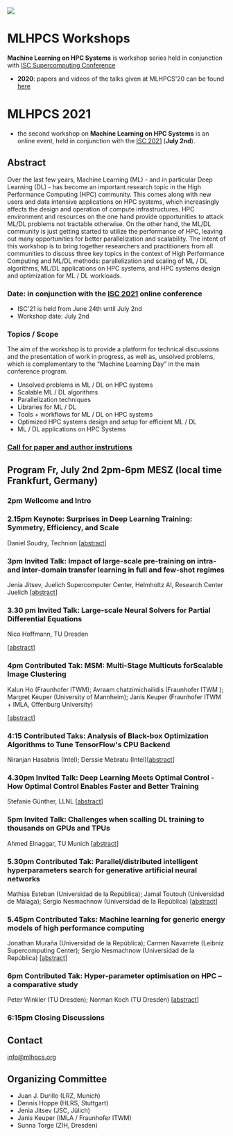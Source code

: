 <img src="MLHPCS.png">

# MLHPCS Workshops
**Machine Learning on HPC Systems** is workshop series held in conjunction with  [ISC Supercomputing Conference](https://www.isc-hpc.com/)

* **2020**: papers and videos of the talks given at MLHPCS'20 can be found [here](2020/README.md)


# MLHPCS 2021
* the second workshop on **Machine Learning on HPC Systems** is an online event, held in conjunction with the [ISC 2021](https://www.isc-hpc.com/) (**July 2nd**).


## Abstract
Over the last few years, Machine Learning (ML) - and in particular Deep Learning (DL) - has become an important research topic in the High Performance Computing (HPC) community. This comes along with new users and data intensive applications on HPC systems, which increasingly affects the design and operation of compute infrastructures. HPC environment and resources on the one hand provide opportunities to attack ML/DL problems not tractable otherwise. On the other hand, the ML/DL community is just getting started to utilize the performance of HPC, leaving out many opportunities for better parallelization and scalability. The intent of this workshop is to bring together researchers and practitioners from all communities to discuss three key topics in the context of High Performance Computing and ML/DL methods: parallelization and scaling of ML / DL algorithms, ML/DL applications on HPC systems, and HPC systems design and optimization for ML / DL workloads.

### Date: in conjunction with the [ISC 2021](https://www.isc-hpc.com/) online conference 
* ISC'21 is held from June 24th until July 2nd
* Workshop date: July 2nd 

### Topics / Scope
The aim of the workshop is to provide a platform for technical discussions and the presentation of work in progress, as well as, unsolved problems, which is complementary to the “Machine Learning Day” in the main conference program.

* Unsolved problems in ML / DL on HPC systems
* Scalable ML / DL algorithms
* Parallelization techniques 
* Libraries for ML / DL
* Tools + workflows for ML / DL on HPC systems
* Optimized HPC systems design and setup for efficient ML / DL 
* ML / DL applications on HPC Systems 

### [Call for paper and author instrutions](2021/cfp.md)

## Program Fr, July 2nd 2pm-6pm MESZ (local time Frankfurt, Germany) 

### 2pm Wellcome and Intro

### 2.15pm Keynote: Surprises in Deep Learning Training: Symmetry, Efficiency, and Scale
Daniel Soudry,  Technion [[abstract](2021/keynote.md)]


### 3pm Invited Talk: Impact of large-scale pre-training on intra- and inter-domain transfer learning in full and few-shot regimes
Jenia Jitsev, Juelich Supercomputer Center, Helmholtz AI, Research Center Juelich [[abstract](2021/invited_1.md)]


### 3.30 pm Invited Talk: Large-scale Neural Solvers for Partial Differential Equations
Nico Hoffmann, TU Dresden

[[abstract](2021/invited_2.md)]


### 4pm Contributed Tak: MSM: Multi-Stage Multicuts forScalable Image Clustering
Kalun Ho (Fraunhofer ITWM); Avraam chatzimichailidis (Fraunhofer ITWM ); Margret Keuper (University of Mannheim); Janis Keuper (Fraunhofer ITWM + IMLA, Offenburg University)

[[abstract](2021/contributed_1.md)]

### 4:15 Contributed Taks: Analysis of Black-box Optimization Algorithms to Tune TensorFlow's CPU Backend
Niranjan Hasabnis (Intel); Derssie Mebratu (Intel)[[abstract](2021/contributed_2.md)]


### 4.30pm  Invited Talk: Deep Learning Meets Optimal Control - How Optimal Control Enables Faster and Better Training
Stefanie Günther, LLNL [[abstract](2021/invited_3.md)]


### 5pm Invited Talk: Challenges when scalling DL training to thousands on GPUs and TPUs
Ahmed Elnaggar, TU Munich [[abstract](2021/invited_4.md)]


### 5.30pm Contributed Tak: Parallel/distributed intelligent hyperparameters search for generative artificial neural networks
Mathias Esteban (Universidad de la República); Jamal Toutouh (Universidad de Málaga); Sergio Nesmachnow (Universidad de la República) [[abstract](2021/contributed_3.md)]


### 5.45pm Contributed Taks: Machine learning for generic energy models of high performance computing
Jonathan Muraña (Universidad de la República); Carmen Navarrete (Leibniz Supercomputing Center); Sergio Nesmachnow (Universidad de la República) [[abstract](2021/contributed_4.md)]


### 6pm Contributed Tak: Hyper-parameter optimisation on HPC – a comparative study
Peter Winkler (TU Dresden); Norman Koch (TU Dresden) [[abstract](2021/contributed_5.md)]


### 6:15pm Closing Discussions


## Contact
info@mlhpcs.org

## Organizing Committee
* Juan J. Durillo (LRZ, Munich)
* Dennis Hoppe (HLRS, Stuttgart)
* Jenia Jitsev (JSC, Jülich)
* Janis Keuper (IMLA / Fraunhofer ITWM)
* Sunna Torge (ZIH, Dresden)



